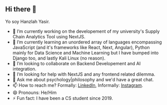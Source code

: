 ## Hi there 👋

Yo soy Hanzlah Yasir.

- 🔭 I’m currently working on the developement of my university's Supply Chain Analytics Tool using NextJS.
- 🌱 I’m currently learning an unordered array of languages encompassing JavaScript (and it's frameworks like React, Next, Angular), Python mainly for Data Science and Machine Learning but I have bumped into Django too, and lastly Kali Linux (no reason).
- 👯 I’m looking to collaborate on Backend Developement and AI integration.
- 🤔 I’m looking for help with NextJS and any frontend related dilemma.
- 💬 Ask me about psychology|philosophy and we'd have a great chat.
- 📫 How to reach me? Formally: [LinkedIn](https://www.linkedin.com/in/hanzlah-yasir-1354921a0/), Informally: [Instagram](https://www.instagram.com/hanzlahhhhhh).
- 😄 Pronouns: He/Him
- ⚡ Fun fact: I have been a CS student since 2019.
